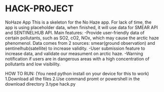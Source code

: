 # HACK-PROJECT
NoHaze App
This is a skeleton for the No Haze app. For lack of time, the app is using placeholder data, when finished, it will use data for SMEAR API and SENTINELHUB API.
Main features:
-Provide user-friendly data of certain pollutants, such as SO2, cO2, NOx, which may cause the arctic haze phenomenol.
Data comes from 2 sources: smear(ground observation) and sentinelhub(satellite) to increase validity.
-User submission feature to increase data, and validate our measument on arctic haze.
-Warning notification if users are in dangerous areas with a high concentration of pollutants and low visibility.

HOW TO RUN:
(You need python install on your device for this to work)
1.Download all the files
2.Use command promt or powershell in the download directory
3.type hack.py
